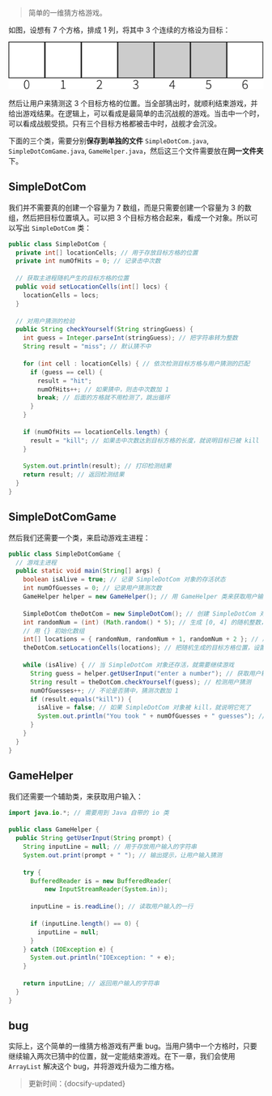 > 简单的一维猜方格游戏。

如图，设想有 7 个方格，排成 1 列，将其中 3 个连续的方格设为目标：

![闭包图解](../_images/一维猜方格.svg ':size=400')

然后让用户来猜测这 3 个目标方格的位置。当全部猜出时，就顺利结束游戏，并给出游戏结果。在逻辑上，可以看成是最简单的击沉战舰的游戏。当击中一个时，可以看成战舰受损。只有三个目标方格都被击中时，战舰才会沉没。

下面的三个类，需要分别**保存到单独的文件** `SimpleDotCom.java`, `SimpleDotComGame.java`, `GameHelper.java`，然后这三个文件需要放在**同一文件夹**下。

## SimpleDotCom

我们并不需要真的创建一个容量为 7 数组，而是只需要创建一个容量为 3 的数组，然后把目标位置填入。可以把 3 个目标方格合起来，看成一个对象。所以可以写出 `SimpleDotCom` 类：

```java
public class SimpleDotCom {
  private int[] locationCells; // 用于存放目标方格的位置
  private int numOfHits = 0; // 记录击中次数

  // 获取主进程随机产生的目标方格的位置
  public void setLocationCells(int[] locs) {
    locationCells = locs;
  }

  // 对用户猜测的检验
  public String checkYourself(String stringGuess) {
    int guess = Integer.parseInt(stringGuess); // 把字符串转为整数
    String result = "miss"; // 默认猜不中

    for (int cell : locationCells) { // 依次检测目标方格与用户猜测的匹配
      if (guess == cell) {
        result = "hit";
        numOfHits++; // 如果猜中，则击中次数加 1
        break; // 后面的方格就不用检测了，跳出循环
      }
    }

    if (numOfHits == locationCells.length) {
      result = "kill"; // 如果击中次数达到目标方格的长度，就说明目标已被 kill
    }

    System.out.println(result); // 打印检测结果
    return result; // 返回检测结果
  }
}
```

## SimpleDotComGame

然后我们还需要一个类，来启动游戏主进程：

```java
public class SimpleDotComGame {
  // 游戏主进程
  public static void main(String[] args) {
    boolean isAlive = true; // 记录 SimpleDotCom 对象的存活状态
    int numOfGuesses = 0; // 记录用户猜测次数
    GameHelper helper = new GameHelper(); // 用 GameHelper 类来获取用户输入

    SimpleDotCom theDotCom = new SimpleDotCom(); // 创建 SimpleDotCom 对象，用于给用户击中
    int randomNum = (int) (Math.random() * 5); // 生成 [0, 4] 的随机整数，代表第一个目标方格的位置
    // 用 {} 初始化数组
    int[] locations = { randomNum, randomNum + 1, randomNum + 2 }; // 后面两个目标方格位置依次增加 1
    theDotCom.setLocationCells(locations); // 把随机生成的目标方格位置，设置给上面生成的 SimpleDotCom 对象

    while (isAlive) { // 当 SimpleDotCom 对象还存活，就需要继续游戏
      String guess = helper.getUserInput("enter a number"); // 获取用户输入
      String result = theDotCom.checkYourself(guess); // 检测用户猜测
      numOfGuesses++; // 不论是否猜中，猜测次数加 1
      if (result.equals("kill")) {
        isAlive = false; // 如果 SimpleDotCom 对象被 kill，就说明它死了
        System.out.println("You took " + numOfGuesses + " guesses"); // 输出游戏结果
      }
    }
  }
}
```

## GameHelper

我们还需要一个辅助类，来获取用户输入：

```java
import java.io.*; // 需要用到 Java 自带的 io 类

public class GameHelper {
  public String getUserInput(String prompt) {
    String inputLine = null; // 用于存放用户输入的字符串
    System.out.print(prompt + " "); // 输出提示，让用户输入猜测

    try {
      BufferedReader is = new BufferedReader(
          new InputStreamReader(System.in));

      inputLine = is.readLine(); // 读取用户输入的一行

      if (inputLine.length() == 0) {
        inputLine = null;
      }
    } catch (IOException e) {
      System.out.println("IOException: " + e);
    }

    return inputLine; // 返回用户输入的字符串
  }
}
```

## bug

实际上，这个简单的一维猜方格游戏有严重 bug。当用户猜中一个方格时，只要继续输入两次已猜中的位置，就一定能结束游戏。在下一章，我们会使用 `ArrayList` 解决这个 bug，并将游戏升级为二维方格。



> 更新时间：{docsify-updated}
